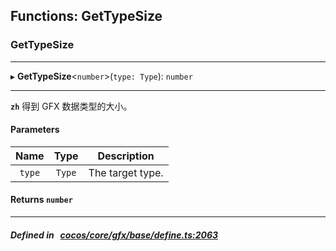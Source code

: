 ## Functions: GetTypeSize

### GetTypeSize


___
▸ **GetTypeSize**<`number`\>(`type: Type`): `number`
___


**`zh`** 得到 GFX 数据类型的大小。



#### Parameters

| Name | Type | Description |
| :------: | :------: | :------: |
| `type` | `Type` | The target type.  |

#### Returns `number` 
___


##### Defined in &nbsp;   [cocos/core/gfx/base/define.ts:2063](https://github.com/cocos-creator/engine/blob/c7bf6b8a9/cocos/core/gfx/base/define.ts#L2063)&nbsp;
